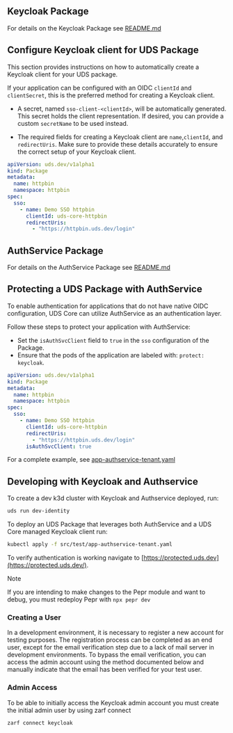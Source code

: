## Keycloak Package

For details on the Keycloak Package see [README.md](../src/keycloak/README.md)

## Configure Keycloak client for UDS Package

This section provides instructions on how to automatically create a Keycloak client for your UDS package.

If your application can be configured with an OIDC `clientId` and `clientSecret`, this is the preferred method for creating a Keycloak client. 

* A secret, named `sso-client-<clientId>`, will be automatically generated. This secret holds the client representation. If desired, you can provide a custom `secretName` to be used instead.

* The required fields for creating a Keycloak client are `name`,`clientId`, and `redirectUris`. Make sure to provide these details accurately to ensure the correct setup of your Keycloak client. 

```yaml
apiVersion: uds.dev/v1alpha1
kind: Package
metadata:
  name: httpbin
  namespace: httpbin
spec:
  sso:
    - name: Demo SSO httpbin
      clientId: uds-core-httpbin
      redirectUris:
        - "https://httpbin.uds.dev/login"
```

## AuthService Package

For details on the AuthService Package see [README.md](../src/authservice/README.md)

## Protecting a UDS Package with AuthService
To enable authentication for applications that do not have native OIDC configuration, UDS Core can utilize AuthService as an authentication layer.

Follow these steps to protect your application with AuthService:

* Set the `isAuthSvcClient` field to `true` in the `sso` configuration of the Package.
* Ensure that the pods of the application are labeled with: `protect: keycloak`.

```yaml
apiVersion: uds.dev/v1alpha1
kind: Package
metadata:
  name: httpbin
  namespace: httpbin
spec:
  sso:
    - name: Demo SSO httpbin
      clientId: uds-core-httpbin
      redirectUris:
        - "https://httpbin.uds.dev/login"
      isAuthSvcClient: true
```
For a complete example, see [app-authservice-tenant.yaml](../src/test/app-authservice-tenant.yaml)


## Developing with Keycloak and Authservice

To create a dev k3d cluster with Keycloak and Authservice deployed, run:

```bash
uds run dev-identity
```

To deploy an UDS Package that leverages both AuthService and a UDS Core managed Keycloak client run:

```bash
kubectl apply -f src/test/app-authservice-tenant.yaml
```

To verify authentication is working navigate to [https://protected.uds.dev](https://protected.uds.dev/).

> [!NOTE]
> If you are intending to make changes to the Pepr module and want to debug, you must redeploy Pepr with `npx pepr dev`
>

### Creating a User
In a development environment, it is necessary to register a new account for testing purposes. The registration process can be completed as an end user, except for the email verification step due to a lack of mail server in development environments. To bypass the email verification, you can access the admin account using the method documented below and manually indicate that the email has been verified for your test user.

### Admin Access
To be able to initially access the Keycloak admin account you must create the initial admin user by using zarf connect

```bash
zarf connect keycloak
```
